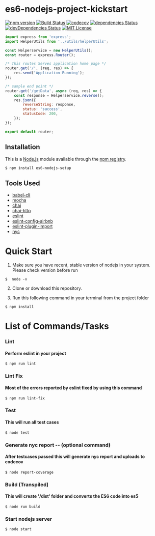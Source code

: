 # es6-nodejs-project-kickstart

[![npm version][npm-image]][npm-url]
[![Build Status][travis-image]][travis-url]
[![codecov][codecov-image]][codecov-url]
[![dependencies Status][dependencies-image]][dependencies-url]
[![devDependencies Status][devDependencies-image]][devDependencies-url]
[![MIT License][license-image]][license-url]


```js
import express from 'express';
import HelperUtils from '../utils/helperUtils';

const Helperservice = new HelperUtils();
const router = express.Router();

/* This routes Serves application home page */
router.get('/', (req, res) => {
    res.send('Application Running');
});

/* sample end point */
router.get('/getData', async (req, res) => {
    const response = Helperservice.reverse();
    res.json({
        reverseString: response,
        status: 'success',
        statusCode: 200,
    });
});

export default router;
```

## Installation

This is a [Node.js](https://nodejs.org/en/) module available through the
[npm registry](https://www.npmjs.com/).

```bash
$ npm install es6-nodejs-setup
```

## Tools Used 

- [babel-cli](https://babeljs.io/)
- [mocha](https://mochajs.org)
- [chai](https://github.com/chaijs/chai)
- [chai-http](https://www.chaijs.com/plugins/chai-http)
- [eslint](https://github.com/eslint/eslint)
- [eslint-config-airbnb](https://www.npmjs.com/package/eslint-config-airbnb)
- [eslint-plugin-import](https://www.npmjs.com/package/eslint-plugin-import)
- [nyc](https://github.com/istanbuljs/nyc)

# Quick Start

1. Make sure you have recent, stable version of nodejs in your system. Please check version before run
```
$  node -v
```
2. Clone or download this repository.

3. Run this following command in your terminal from the project folder

```shell
$ npm install
```

# List of Commands/Tasks

### Lint
#### Perform eslint in your project 
```shell
$ npm run lint
```

### Lint Fix
#### Most of the errors reported by eslint fixed by using this command 
```shell
$ npm run lint-fix
```

### Test
#### This will run all test cases 
```shell
$ node test 
```

### Generate nyc report -- (optional command)
#### After testcases passed this will generate nyc report and uploads to codecov 
```shell
$ node report-coverage 
```

### Build (Transpiled)
#### This will create '/dist' folder and converts the ES6 code into es5   
```shell
$ node run build
```

### Start nodejs server
```shell
$ node start
```




[devDependencies-url]:https://david-dm.org/srinivaskandukuri/es6-nodejs-project-kickstart/dev-status.svg
[devDependencies-image]:https://david-dm.org/srinivaskandukuri/es6-nodejs-project-kickstart?type=dev

[dependencies-url]:https://david-dm.org/srinivaskandukuri/es6-nodejs-project-kickstart/status.svg
[dependencies-image]:https://david-dm.org/srinivaskandukuri/es6-nodejs-project-kickstart


[npm-url]:https://www.npmjs.com/package/es6-nodejs-setup
[npm-image]:https://badge.fury.io/js/es6-nodejs-setup.svg

[codecov-url]:https://codecov.io/gh/srinivasKandukuri/es6-nodejs-project-kickstart
[codecov-image]: https://codecov.io/gh/srinivasKandukuri/es6-nodejs-project-kickstart/branch/master/graph/badge.svg

[travis-url]:https://travis-ci.org/srinivasKandukuri/es6-nodejs-project-kickstart
[travis-image]: https://travis-ci.org/srinivasKandukuri/es6-nodejs-project-kickstart.svg?branch=master

[license-url]: https://github.com/srinivasKandukuri/es6-nodejs-project-kickstart/blob/master/LICENSE
[license-image]: http://img.shields.io/badge/license-MIT-000000.svg?style=flat-square
